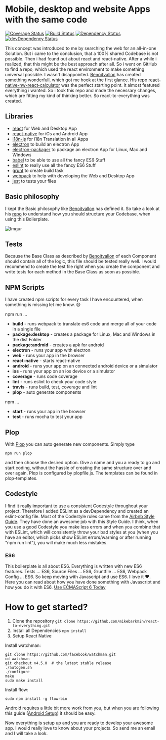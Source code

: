 # Mobile, desktop and website Apps with the same code
[![Coverage Status](https://coveralls.io/repos/github/mikebarkmin/react-to-everything/badge.svg?branch=master)](https://coveralls.io/github/mikebarkmin/react-to-everything?branch=master)
[![Build Status](https://travis-ci.org/mikebarkmin/react-to-everything.svg?branch=master)](https://travis-ci.org/mikebarkmin/react-to-everything)
[![Dependency Status](https://david-dm.org/mikebarkmin/react-to-everything.svg)](https://david-dm.org/mikebarkmin/react-to-everything)
[![devDependency Status](https://david-dm.org/mikebarkmin/react-to-everything/dev-status.svg)](https://david-dm.org/mikebarkmin/react-to-everything#info=devDependencies)

This concept was introduced to me by searching the web for an all-in-one Solution. But i came to the conclusion, that a 100% shared Codebase is not possible. Then i had found out about react and react-native. After a while i realized, that this might be the best approach after all. So i went on GitHub to find a repo, which used the react environment to make something universal possible. I wasn't disappointed. [Benoitvallon](https://github.com/benoitvallon) has created something wonderfull, which got me hook at the first glance. His repo [react-native-nw-react-calculator](https://github.com/benoitvallon/react-native-nw-react-calculator) was the perfect starting point. It almost featured everything i wanted. So i took this repo and made the necessary changes, which are fitting my kind of thinking better. So react-to-everything was created.

## Libraries

* [react](https://facebook.github.io/react/) for Web and Desktop App
* [react-native](https://facebook.github.io/react-native/) for iOs and Android App
* [i18n-js](https://github.com/fnando/i18n-js) for i18n Translation in all Apps
* [electron](http://electron.atom.io/) to build an electron App
* [electron-packager](https://github.com/electron-userland/electron-packager) to package an electron App for Linux, Mac and Windows
* [babel](https://babeljs.io/) to be able to use all the fancy ES6 Stuff
* [eslint](http://eslint.org/) to really use all the fancy ES6 Stuff
* [grunt](http://gruntjs.com/) to create build task
* [webpack](https://webpack.github.io/) to help with developing the Web and Desktop App
* [jest](http://facebook.github.io/jest/) to tests your files

## Basic philosophy

I kept the Basic philosophy like [Benoitvallon](https://github.com/benoitvallon) has defined it. So take a look at his [repo](https://github.com/benoitvallon/react-native-nw-react-calculator/blob/master/README.md#basic-philosophy) to understand how you should structure your Codebase, when using this Boilerplate.

![Imgur](http://i.imgur.com/XdYh2J1.png?1)

## Tests

Because the Base Class as described by [Benoitvallon](https://github.com/benoitvallon/react-native-nw-react-calculator/blob/master/README.md#components) of each Component should contain all of the logic, this file should be tested really well. I would recommend to create the test file right when you create the component and write tests for each method in the Base Class as soon as possible.

## NPM Scripts

I have created npm scripts for every task I have encountered, when something is missing let me know. :smile:

npm run ...
* **build** - runs webpack to translate es6 code and merge all of your code in a single file
* **package:desktop** - creates a package for Linux, Mac and Windows in the dist Folder
* **package:android** - creates a apk for android
* **electron** - runs your app with electron
* **web** - runs your app in the browser
* **react-native** - starts react-native
* **android** - runs your app on an connected android device or a simulator
* **ios** - runs your app on an ios device or a simulator
* **coverage** - runs code coverage
* **lint** - runs eslint to check your code style
* **travis** - runs build, test, coverage and lint
* **plop** - auto generate components

npm ...
* **start** - runs your app in the browser
* **test** - runs mocha to test your app

## Plop
With [Plop](https://github.com/amwmedia/plop) you can auto generate new components. Simply type
```
npm run plop
```
and then choose the desired option. Give a name and you a ready to go and start
coding, without the hassle of creating the same structure over and over again.
Plop is configured by plopfile.js. The templates can be found in
plop-templates.

## Codestyle

I find it really important to use a consistent Codestyle throughout your project. Therefore I added ESLint as a devDependency and created an eslint-config file. Most of the Codestyle rules came from the [Airbnb Style Guide](https://github.com/airbnb/javascript). They have done an awesome job with this Style Guide. I think, when you use a good Codestyle you make less errors and when you combine that with ESLint, which will consistently throw your bad styles at you (when you have an editor, which picks show ESLint errors/warning or after running "npm run lint"), you will make much less mistakes.

### ES6

This boilerplate is all about ES6. Everything is written with new ES6 features. Tests ... ES6, Source Files ... ES6, Gruntfile ... ES6, Webpack Config ... ES6. So keep moving with Javascript and use ES6. I love it :heart:. Here you can read about how you have done something with Javascript and how you do it with ES6. [Use ECMAScript 6 Today](http://code.tutsplus.com/articles/use-ecmascript-6-today--net-31582)

# How to get started?

1. Clone the repository `git clone https://github.com/mikebarkmin/react-to-everything.git`
2. Install all Dependencies `npm install`
3. Setup React Native

Install watchman:
```
git clone https://github.com/facebook/watchman.git
cd watchman
git checkout v4.5.0  # the latest stable release
./autogen.sh
./configure
make
sudo make install
```
Install flow:
```
sudo npm install -g flow-bin
```

Android requires a little bit more work from you, but when you are following this guide ([Android Setup](https://facebook.github.io/react-native/docs/android-setup.html)) it should be easy.

Now everything is setup up and you are ready to develop your awesome app. I would really love to know about your projects. So send me an email and I will take a look.
